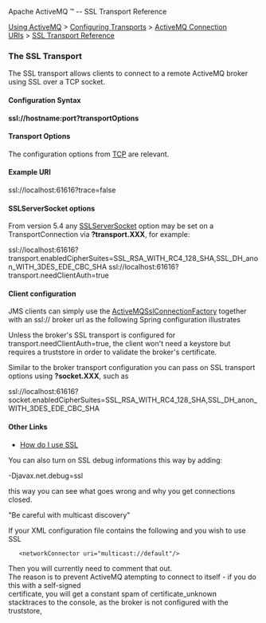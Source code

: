 Apache ActiveMQ ™ -- SSL Transport Reference 

[Using ActiveMQ](using-activemq.html) > [Configuring Transports](configuring-transports.html) > [ActiveMQ Connection URIs](activemq-connection-uris.html) > [SSL Transport Reference](ssl-transport-reference.html)


### The SSL Transport

The SSL transport allows clients to connect to a remote ActiveMQ broker using SSL over a TCP socket.

#### Configuration Syntax

**ssl://hostname:port?transportOptions**

#### Transport Options

The configuration options from [TCP](tcp-transport-reference.html) are relevant.

#### Example URI

ssl://localhost:61616?trace=false

#### SSLServerSocket options

From version 5.4 any [SSLServerSocket](http://java.sun.com/j2se/1.4.2/docs/api/javax/net/ssl/SSLServerSocket.html) option may be set on a TransportConnection via **?transport.XXX**, for example:

ssl://localhost:61616?transport.enabledCipherSuites=SSL\_RSA\_WITH\_RC4\_128\_SHA,SSL\_DH\_anon\_WITH\_3DES\_EDE\_CBC\_SHA
ssl://localhost:61616?transport.needClientAuth=true

#### Client configuration

JMS clients can simply use the [ActiveMQSslConnectionFactory](http://activemq.apache.org/maven/5.9.0/apidocs/org/apache/activemq/ActiveMQSslConnectionFactory.html) together with an ssl:// broker url as the following Spring configuration illustrates

 
<bean id="AMQJMSConnectionFactory" class="org.apache.activemq.ActiveMQSslConnectionFactory">
  <property name="trustStore" value="/path/to/truststore.ts" />
  <property name="trustStorePassword" value="password" />
  <property name="keyStore" value="/path/to/keystore.ks" />
  <property name="keyStorePassword" value="password" />
  <property name="brokerURL" value="ssl://localhost:61616" />
  <property name="userName" value="admin" /> 
  <property name="password" value="admin" />
</bean> 

Unless the broker's SSL transport is configured for transport.needClientAuth=true, the client won't need a keystore but requires a truststore in order to validate the broker's certificate.

Similar to the broker transport configuration you can pass on SSL transport options using **?socket.XXX**, such as

ssl://localhost:61616?socket.enabledCipherSuites=SSL\_RSA\_WITH\_RC4\_128\_SHA,SSL\_DH\_anon\_WITH\_3DES\_EDE\_CBC\_SHA

#### Other Links

*   [How do I use SSL](how-do-i-use-ssl.html)

You can also turn on SSL debug informations this way by adding:

-Djavax.net.debug=ssl

this way you can see what goes wrong and why you get connections closed.

"Be careful with multicast discovery"

If your XML configuration file contains the following and you wish to use SSL

       <networkConnector uri="multicast://default"/>

Then you will currently need to comment that out.  
The reason is to prevent ActiveMQ atempting to connect to itself - if you do this with a self-signed  
certificate, you will get a constant spam of certificate_unknown  
stacktraces to the console, as the broker is not configured with the  
truststore,

